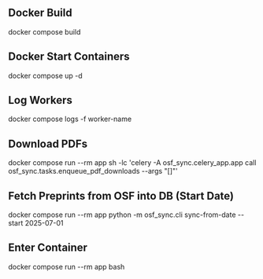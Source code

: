 ## Docker Build

docker compose build

## Docker Start Containers

docker compose up -d

## Log Workers

docker compose logs -f worker-name

## Download PDFs

docker compose run --rm app sh -lc 'celery -A osf_sync.celery_app.app call osf_sync.tasks.enqueue_pdf_downloads --args "[]"'

## Fetch Preprints from OSF into DB (Start Date)

docker compose run --rm app python -m osf_sync.cli sync-from-date --start 2025-07-01

## Enter Container

docker compose run --rm app bash
